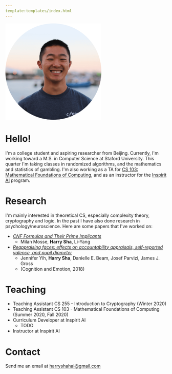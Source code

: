 ```yaml
---
template:templates/index.html
---
```

<img id='image-of-me' src="/imgs/me.png" alt="A picture of me" width=300px>

# Hello! 
I'm a college student and aspiring researcher from Beijing. Currently, I'm working toward a M.S. in Computer Science at Staford University. This quarter I'm taking classes in randomized algorithms, and the mathematics and statistics of gambling. I'm also working as a TA for [CS 103: Mathematical Foundations of Computing](http://web.stanford.edu/class/archive/cs/cs103/cs103.1208/handouts/overview.html), and as an instructor for the [Inspirit AI](https://www.inspiritai.com/) program. 

# Research
I'm mainly interested in theoretical CS, especially complexity theory, cryptography and logic. In the past I have also done research in psychology/neuroscience. Here are some papers that I've worked on:

* [*CNF Formulas and Their Prime Implicants*](l)
    * Milan Mosse, **Harry Sha**, Li-Yang
* [*Reappraising faces: effects on accountability appraisals, self-reported valence, and pupil diameter*](https://pubmed.ncbi.nlm.nih.gov/30092708/)
    * Jennifer Yih, **Harry Sha**, Danielle E. Beam, Josef Parvizi, James J. Gross
    * (Cognition and Emotion, 2018) 

# Teaching
* Teaching Assistant CS 255 - Introduction to Cryptography (Winter 2020)
* Teaching Assistant CS 103 - Mathematical Foundations of Computing (Summer 2020, Fall 2020)
* Curriculum Developer at Inspirit AI
  * TODO
* Instructor at Inspirit AI

# Contact
Send me an email at <a href="mailto:harryshahai@gmail.com">harryshahai@gmail.com</a>

